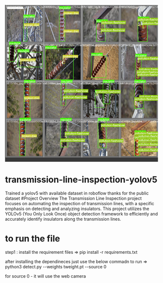 ![image](https://github.com/coldheartboy/transmission-line-inspection-yolov5/blob/d14208a3807b912da50522a1fbe63fd7b5332579/transmission%20line%20inspection%20using%20yolov5/insulators.jpg)
# transmission-line-inspection-yolov5
Trained a yolov5 with available dataset in roboflow thanks for the public dataset 
#Project Overview
The Transmission Line Inspection project focuses on automating the inspection of transmission lines, with a specific emphasis on detecting and analyzing insulators. This project utilizes the YOLOv5 (You Only Look Once) object detection framework to efficiently and accurately identify insulators along the transmission lines.


# to run the file 
step1 : install the requirement files
=> pip install -r requirements.txt


after installing the dependineces just use the below commadn to run
=> python3 detect.py --weights tweight.pt --source 0

for source 0 - it will use the web camera
